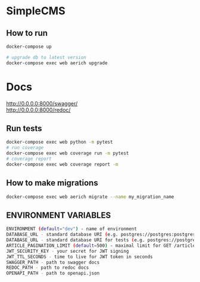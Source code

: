 # SimpleCMS

## How to run

```bash
docker-compose up

# upgrade db to latest version
docker-compose exec web aerich upgrade
```

# Docs 
http://0.0.0.0:8000/swagger/  
http://0.0.0.0:8000/redoc/

## Run tests
```bash
docker-compose exec web python -m pytest
# run coverage
docker-compose exec web coverage run -m pytest
# coverage report
docker-compose exec web coverage report -m
```

## How to make migrations

```bash
docker-compose exec web aerich migrate --name my_migration_name
```
## ENVIRONMENT VARIABLES
```bash
ENVIRONMENT (default="dev") - name of environment
DATABASE_URL - standard database URI (e.g. postgres://postgres:postgres@web-db:5432/web_dev)
DATABASE_URL - standard database URI for tests (e.g. postgres://postgres:postgres@web-db:5432/web_dev)
ARTICLE_PAGINATION_LIMIT (default=500) - maximal limit for GET /article method
JWT_SECURITY_KEY - your secret for JWT signing
JWT_TTL_SECONDS - time to live for JWT token in seconds
SWAGGER_PATH - path to swagger docs
REDOC_PATH - path to redoc docs
OPENAPI_PATH - path to openapi.json
```